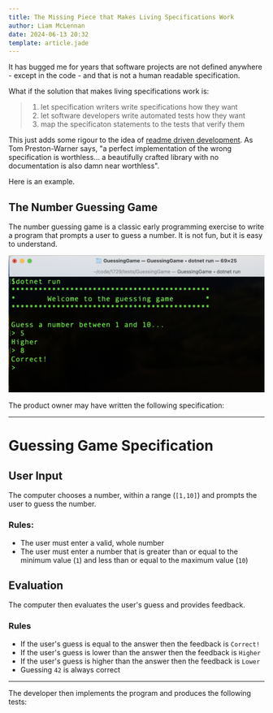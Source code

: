 ```yaml
---
title: The Missing Piece that Makes Living Specifications Work
author: Liam McLennan
date: 2024-06-13 20:32
template: article.jade
---
```


It has bugged me for years that software projects are not defined anywhere - except in the code - and that is not a human readable specification. 

What if the solution that makes living specifications work is:

> 1. let specification writers write specifications how they want
> 2. let software developers write automated tests how they want
> 3. map the specificaton statements to the tests that verify them

This just adds some rigour to the idea of [readme driven development](https://tom.preston-werner.com/2010/08/23/readme-driven-development). As Tom Preston-Warner says, "a perfect implementation of the wrong specification is worthless... a beautifully crafted library with no documentation is also damn near worthless".

Here is an example. 

The Number Guessing Game
--------

The number guessing game is a classic early programming exercise to write a program that prompts a user to guess a number. It is not fun, but it is easy to understand. 

![Guessing game in terminal](guessinggame.png)

The product owner may have written the following specification:

--------------------

# Guessing Game Specification

## User Input

The computer chooses a number, within a range (`[1,10]`) and prompts the user to guess the number. 

### Rules:

* The user must enter a valid, whole number
* The user must enter a number that is greater than or equal to the minimum value (`1`) and less than or equal to the maximum value (`10`)

## Evaluation

The computer then evaluates the user's guess and provides feedback.

### Rules

* If the user's guess is equal to the answer then the feedback is `Correct!`
* If the user's guess is lower than the answer then the feedback is `Higher`
* If the user's guess is higher than the answer then the feedback is `Lower`
* Guessing `42` is always correct

--------------------

The developer then implements the program and produces the following tests:

```csharp

```
